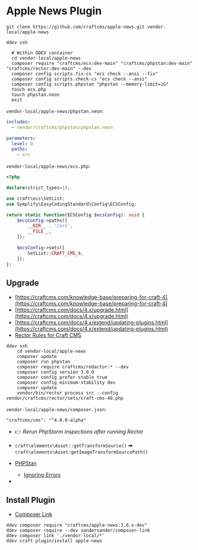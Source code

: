 # Apple News Plugin

```shell
git clone https://github.com/craftcms/apple-news.git vendor-local/apple-news
```

```shell
ddev ssh

  # Within DDEV container
  cd vendor-local/apple-news
  composer require "craftcms/ecs:dev-main" "craftcms/phpstan:dev-main" "craftcms/rector:dev-main" --dev
  composer config scripts.fix-cs "ecs check --ansi --fix"
  composer config scripts.check-cs "ecs check --ansi"
  composer config scripts.phpstan "phpstan --memory-limit=1G"
  touch ecs.php
  touch phpstan.neon
  exit
```

`vendor-local/apple-news/phpstan.neon`:

```yaml
includes:
  - vendor/craftcms/phpstan/phpstan.neon

parameters:
  level: 0
  paths:
    - src
```

`vendor-local/apple-news/ecs.php`:

```php
<?php

declare(strict_types=1);

use craft\ecs\SetList;
use Symplify\EasyCodingStandard\Config\ECSConfig;

return static function(ECSConfig $ecsConfig): void {
    $ecsConfig->paths([
        __DIR__ . '/src',
        __FILE__,
    ]);

    $ecsConfig->sets([
        SetList::CRAFT_CMS_4,
    ]);
};
```

## Upgrade

- [https://craftcms.com/knowledge-base/preparing-for-craft-4](https://craftcms.com/knowledge-base/preparing-for-craft-4)
- [https://craftcms.com/docs/4.x/upgrade.html](https://craftcms.com/docs/4.x/upgrade.html)
- [https://craftcms.com/docs/4.x/extend/updating-plugins.html](https://craftcms.com/docs/4.x/extend/updating-plugins.html)
- [Rector Rules for Craft CMS](https://github.com/craftcms/rector)

```shell
ddev ssh
    cd vendor-local/apple-news
    composer update
    composer run phpstan
    composer require craftcms/redactor:* --dev
    composer config version 3.0.0
    composer config prefer-stable true
    composer config minimum-stability dev
    composer update
    vendor/bin/rector process src --config vendor/craftcms/rector/sets/craft-cms-40.php
```

`vendor-local/apple-news/composer.json`:

```
"craftcms/cms": "^4.0.0-alpha"
```

- 👉 _Rerun PhpStorm inspections after running Rector_
- `craft\elements\Asset::getTransformSource()` ➡ `craft\elements\Asset:getImageTransformSourcePath()`️

- [PHPStan](https://phpstan.org)
  - [Ignoring Errors](https://phpstan.org/user-guide/ignoring-errors)
-

## Install Plugin

- [Composer Link](https://github.com/SanderSander/composer-link)

```shell
ddev composer require "craftcms/apple-news:3.0.x-dev"
ddev composer require --dev sandersander/composer-link
ddev composer link './vendor-local/*'
ddev craft plugin/install apple-news
```
